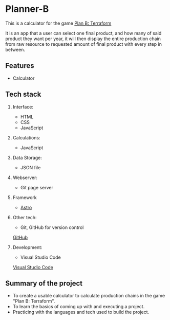 # Planner-B

This is a calculator for the game [Plan B: Terraform](https://store.steampowered.com/app/1894430/Plan_B_Terraform/)

It is an app that a user can select one final product, and how many of said product they want per year, it will then display the entire production chain from raw resource to requested amount of final product with every step in between.

## Features

- Calculator

## Tech stack

1. Interface:

   - HTML
   - CSS
   - JavaScript

1. Calculations:

   - JavaScript

1. Data Storage:

   - JSON file

1. Webserver:

   - Git page server

1. Framework

   - [Astro](https://astro.build/)

1. Other tech:

   - Git, GitHub for version control

   [GitHub](https://github.com/)

1. Development:

   - Visual Studio Code

   [Visual Studio Code](https://code.visualstudio.com/)

## Summary of the project

- To create a usable calculator to calculate production chains in the game "Plan B: Terraform".
- To learn the basics of coming up with and executing a project.
- Practicing with the languages and tech used to build the project.
